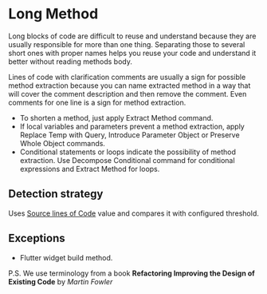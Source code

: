 # Long Method

Long blocks of code are difficult to reuse and understand because they are usually responsible for more than one thing. Separating those to several short ones with proper names helps you reuse your code and understand it better without reading methods body.

Lines of code with clarification comments are usually a sign for possible method extraction because you can name extracted method in a way that will cover the comment description and then remove the comment. Even comments for one line is a sign for method extraction.

- To shorten a method, just apply Extract Method command.
- If local variables and parameters prevent a method extraction, apply Replace Temp with Query, Introduce Parameter Object or Preserve Whole Object commands.
- Conditional statements or loops indicate the possibility of method extraction. Use Decompose Conditional command for conditional expressions and Extract Method for loops.

## Detection strategy

Uses [Source lines of Code](../metrics/source-lines-of-code) value and compares it with configured threshold.
## Exceptions

- Flutter widget build method.

P.S. We use terminology from a book **Refactoring Improving the Design of Existing Code** by _Martin Fowler_